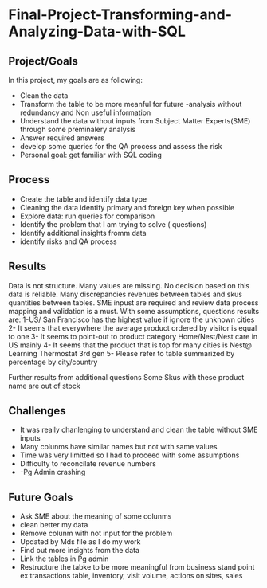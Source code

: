 # Final-Project-Transforming-and-Analyzing-Data-with-SQL

## Project/Goals

In this project, my goals are as following:
- Clean the data
- Transform the table to be more meanful for future -analysis without redundancy and Non useful information
- Understand the data without inputs from Subject Matter Experts(SME) through some preminalery analysis
- Answer required answers
- develop some queries for the QA process and assess the risk
- Personal goal: get familiar with SQL coding

## Process
- Create the table and identify data type
- Cleaning the data identify primary and foreign key when possible
- Explore data: run queries for comparison
- Identify the problem that I am trying to solve ( questions)
- Identify additional insights fromm data
- identify risks and QA process

## Results
Data is not structure. Many values are missing. No decision based on this data is reliable.
Many discrepancies revenues between tables and skus quantities between tables.
SME inpust are required and review data process mapping and validation is a must.
With some assumptions, questions results are:
1-US/ San Francisco has the highest value if ignore the unknown cities
2- It seems that everywhere the average product ordered by visitor is equal to one
3- It seems to point-out to product category Home/Nest/Nest care in US mainly
4- It seems that the product that is top for many cities is Nest@ Learning Thermostat 3rd gen
5- Please refer to table summarized by percentage by city/country

Further results from additional questions
Some Skus with these product name are out of stock

## Challenges 
- It was really chanlenging to understand and clean the table without SME inputs
- Many colunms have similar names but not with same values
- Time was very limitted so I had to proceed with some assumptions
- Difficulty to reconcilate revenue numbers
- -Pg Admin crashing

## Future Goals
- Ask SME about the meaning of some colunms
- clean better my data
- Remove colunm with not input for the problem
- Updated by Mds file as I do my work
- Find out more insights from the data
- Link the tables in Pg admin
- Restructure the tabke to be more meaningful from business stand point ex transactions table, inventory,
visit volume, actions on sites, sales
